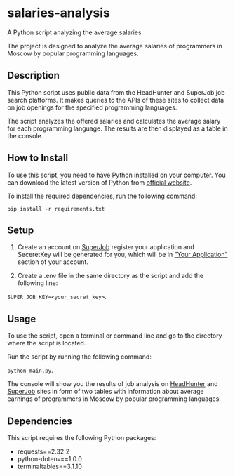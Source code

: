 # salaries-analysis
A Python script analyzing the average salaries

The project is designed to analyze the average salaries of programmers in Moscow by popular programming languages. 

## Description

This Python script uses public data from the HeadHunter and SuperJob job search platforms. It makes queries to the APIs of these sites to collect data on job openings for the specified programming languages. 

The script analyzes the offered salaries and calculates the average salary for each programming language. The results are then displayed as a table in the console.

## How to Install

To use this script, you need to have Python installed on your computer. You can download the latest version of Python from [official website](https://www.python.org/downloads/).

To install the required dependencies, run the following command:

`pip install -r requirements.txt`

## Setup

1. Create an account on [SuperJob](https://api.superjob.ru/) register your application and SeceretKey will be generated for you, which will be in ["Your Application"](https://api.superjob.ru/info/) section of your account.

2. Create a .env file in the same directory as the script and add the following line:

`SUPER_JOB_KEY=<your_secret_key>`.

## Usage

To use the script, open a terminal or command line and go to the directory where the script is located.

Run the script by running the following command:

`python main.py`.

The console will show you the results of job analysis on [HeadHunter](https://hh.ru/) and [SuperJob](https://superjob.ru/) sites in form of two tables with information about average earnings of programmers in Moscow by popular programming languages.

## Dependencies

This script requires the following Python packages:

- requests==2.32.2
- python-dotenv==1.0.0
- terminaltables==3.1.10
